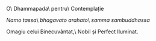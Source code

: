 O\\
Dhammapada\\
pentru\\
Contemplație

*Namo tassa*\\
*bhagavato arahato*\\
*samma sambuddhassa*

Omagiu celui Binecuvântat,\\
Nobil și Perfect Iluminat.
